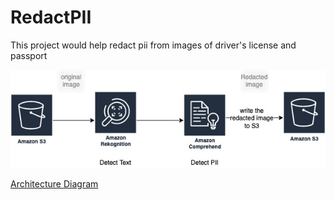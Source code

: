 # RedactPII
This project would help redact pii from images of driver's license and passport

![Architecture Diagram](https://github.com/neelamkoshiya/RedactPII/blob/main/Code/piiredaction.jpg)


[Architecture Diagram](Code/piiredaction.jpg "Architecture Diagram")
